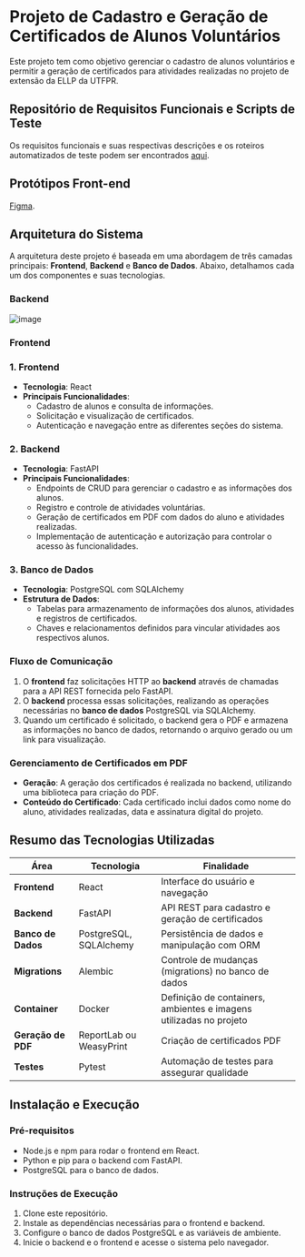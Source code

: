 
# Projeto de Cadastro e Geração de Certificados de Alunos Voluntários

Este projeto tem como objetivo gerenciar o cadastro de alunos voluntários e permitir a geração de certificados para atividades realizadas no projeto de extensão da ELLP da UTFPR. 

## Repositório de Requisitos Funcionais e Scripts de Teste

Os requisitos funcionais e suas respectivas descrições e os roteiros automatizados de teste podem ser encontrados [aqui](https://docs.google.com/document/d/1iE47Ov9iKo7-fqfxT6soyRNzELpT3FdiURancwWl-MQ/edit?usp=sharing).

## Protótipos Front-end
[Figma](https://www.figma.com/design/es0iuy9vC95dO182IFBzVY/projeto-ellp?node-id=0-1&t=B4fgZEXiUSjEUgWz-1).

## Arquitetura do Sistema

A arquitetura deste projeto é baseada em uma abordagem de três camadas principais: **Frontend**, **Backend** e **Banco de Dados**. Abaixo, detalhamos cada um dos componentes e suas tecnologias.
### Backend
![image](https://github.com/user-attachments/assets/2f444b13-af2f-442e-9fe5-d8ad9d860f42)
### Frontend

### 1. Frontend
- **Tecnologia**: React
- **Principais Funcionalidades**:
  - Cadastro de alunos e consulta de informações.
  - Solicitação e visualização de certificados.
  - Autenticação e navegação entre as diferentes seções do sistema.

### 2. Backend
- **Tecnologia**: FastAPI
- **Principais Funcionalidades**:
  - Endpoints de CRUD para gerenciar o cadastro e as informações dos alunos.
  - Registro e controle de atividades voluntárias.
  - Geração de certificados em PDF com dados do aluno e atividades realizadas.
  - Implementação de autenticação e autorização para controlar o acesso às funcionalidades.

### 3. Banco de Dados
- **Tecnologia**: PostgreSQL com SQLAlchemy
- **Estrutura de Dados**:
  - Tabelas para armazenamento de informações dos alunos, atividades e registros de certificados.
  - Chaves e relacionamentos definidos para vincular atividades aos respectivos alunos.

### Fluxo de Comunicação

1. O **frontend** faz solicitações HTTP ao **backend** através de chamadas para a API REST fornecida pelo FastAPI.
2. O **backend** processa essas solicitações, realizando as operações necessárias no **banco de dados** PostgreSQL via SQLAlchemy.
3. Quando um certificado é solicitado, o backend gera o PDF e armazena as informações no banco de dados, retornando o arquivo gerado ou um link para visualização.

### Gerenciamento de Certificados em PDF

- **Geração**: A geração dos certificados é realizada no backend, utilizando uma biblioteca para criação do PDF.
- **Conteúdo do Certificado**: Cada certificado inclui dados como nome do aluno, atividades realizadas, data e assinatura digital do projeto.

## Resumo das Tecnologias Utilizadas

| Área                | Tecnologia           | Finalidade                                   |
|---------------------|----------------------|----------------------------------------------|
| **Frontend**        | React                | Interface do usuário e navegação             |
| **Backend**         | FastAPI              | API REST para cadastro e geração de certificados |
| **Banco de Dados**  | PostgreSQL, SQLAlchemy | Persistência de dados e manipulação com ORM |
| **Migrations**  | Alembic | Controle de mudanças (migrations) no banco de dados  |
| **Container**  | Docker | Definição de containers, ambientes e imagens utilizadas no projeto  |
| **Geração de PDF**  | ReportLab ou WeasyPrint | Criação de certificados PDF                 |
| **Testes**          | Pytest      | Automação de testes para assegurar qualidade |

## Instalação e Execução

### Pré-requisitos
- Node.js e npm para rodar o frontend em React.
- Python e pip para o backend com FastAPI.
- PostgreSQL para o banco de dados.

### Instruções de Execução
1. Clone este repositório.
2. Instale as dependências necessárias para o frontend e backend.
3. Configure o banco de dados PostgreSQL e as variáveis de ambiente.
4. Inicie o backend e o frontend e acesse o sistema pelo navegador.

